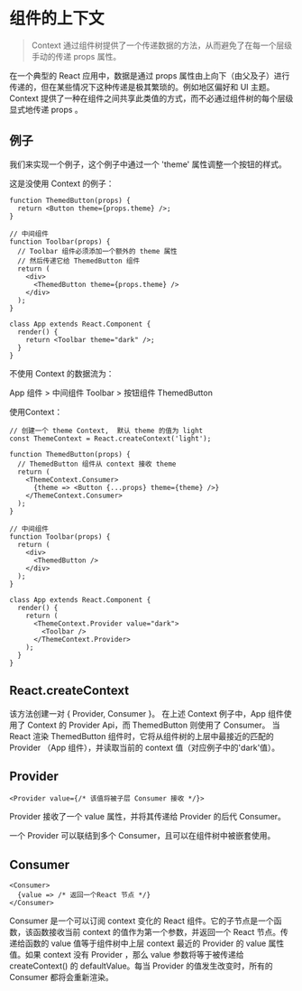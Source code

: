 # 组件的上下文

> Context 通过组件树提供了一个传递数据的方法，从而避免了在每一个层级手动的传递 props 属性。

在一个典型的 React 应用中，数据是通过 props 属性由上向下（由父及子）进行传递的，但在某些情况下这种传递是极其繁琐的。例如地区偏好和 UI 主题。Context 提供了一种在组件之间共享此类值的方式，而不必通过组件树的每个层级显式地传递 props 。

## 例子

我们来实现一个例子，这个例子中通过一个 'theme' 属性调整一个按钮的样式。

这是没使用 Context 的例子：

```
function ThemedButton(props) {
  return <Button theme={props.theme} />;
}

// 中间组件
function Toolbar(props) {
  // Toolbar 组件必须添加一个额外的 theme 属性
  // 然后传递它给 ThemedButton 组件
  return (
    <div>
      <ThemedButton theme={props.theme} />
    </div>
  );
}

class App extends React.Component {
  render() {
    return <Toolbar theme="dark" />;
  }
}
```

不使用 Context 的数据流为：

App 组件 > 中间组件 Toolbar > 按钮组件 ThemedButton



使用Context：

```
// 创建一个 theme Context,  默认 theme 的值为 light
const ThemeContext = React.createContext('light');

function ThemedButton(props) {
  // ThemedButton 组件从 context 接收 theme
  return (
    <ThemeContext.Consumer>
      {theme => <Button {...props} theme={theme} />}
    </ThemeContext.Consumer>
  );
}

// 中间组件
function Toolbar(props) {
  return (
    <div>
      <ThemedButton />
    </div>
  );
}

class App extends React.Component {
  render() {
    return (
      <ThemeContext.Provider value="dark">
        <Toolbar />
      </ThemeContext.Provider>
    );
  }
}
```

## React.createContext

该方法创建一对 { Provider, Consumer }。
在上述 Context 例子中，App 组件使用了 Context 的 Provider Api，而 ThemedButton 则使用了 Consumer。
当 React 渲染 ThemedButton 组件时，它将从组件树的上层中最接近的匹配的 Provider （App 组件），并读取当前的 context 值（对应例子中的'dark'值）。

## Provider

```
<Provider value={/* 该值将被子层 Consumer 接收 */}>
```

Provider 接收了一个 value 属性，并将其传递给 Provider 的后代 Consumer。

一个 Provider 可以联结到多个 Consumer，且可以在组件树中被嵌套使用。

## Consumer

```
<Consumer>
  {value => /* 返回一个React 节点 */}
</Consumer>
```

Consumer 是一个可以订阅 context 变化的 React 组件。它的子节点是一个函数，该函数接收当前 context 的值作为第一个参数，并返回一个 React 节点。传递给函数的 value 值等于组件树中上层 context 最近的 Provider 的 value 属性值。如果 context 没有 Provider ，那么 value 参数将等于被传递给 createContext() 的 defaultValue。每当 Provider 的值发生改变时，所有的 Consumer 都将会重新渲染。

